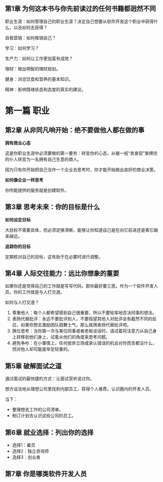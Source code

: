## 第1章 为何这本书与你先前读过的任何书籍都迥然不同

职业生涯：如何管理自己的职业生涯？决定自己想要从软件开发这个职业中获得什么，以及如何去获得？

自我营销：如何推销自己？

学习：如何学习？

生产力：如何让工作更加富有成效？

理财：做出明智的理财规划。

健身：浏览饮食和营养的基本知识。

精神：影响情绪状态和态度的真实的建议。

# 第一篇 职业

## 第2章 从非同凡响开始：绝不要做他人都在做的事

**拥有商业心态**

这是你职业生涯中必须要做的第一要务：转变你的心态，从被一纸“卖身契”束缚住的仆人转变为一名拥有自己生意的商人。

因为只有你开始把自己当作一个企业去思考时，你才能开始做出良好的商业决策。

**如何像企业一样思考**

你所能提供的服务就是创建软件。

## 第3章 思考未来：你的目标是什么

**如何设定目标**

大目标不需要具体，但必须足够清晰，能够让你知道自己是在向它前进还是离它越来越远。

**追踪你的目标**

定期核对自己的目标，这有助于在必要时进行调整。

## 第4章 人际交往能力：远比你想象的重要

如果你还是觉得自己的工作就是写写代码，那你最好要三思。作为一个软件开发人员，你的工作就是与人打交道。

如何与人打交道？

1. 尊重他人：每个人都希望感到自己很重要，所以不要轻率地否决同事的想法。
2. 表扬代替批评：永远不要批评别人，不要指望其他人对批评会有截然不同的反应，如果你想去激励团队鼓舞士气，那么就用表扬代替批评吧。
3. 换位思考：当你第一次与某位同事或者老板谈话时，请试着将注意力从自己身上转移到他们身上，试着从他们的角度来思考问题。
4. 避免争吵：在小事情上，任何放弃立场或承认错误的机会对你而言都没什么，但对他人却可能是举足轻重的。

## 第5章 破解面试之道

通过面试的最快捷的方式：让面试官听说过你。

想方设法地从理想公司里找到内部员工，获得个人推荐。认识圈内的开发人员。

当下：

- 整理想去工作的公司清单。
- 制订计划去认识这些公司的员工。

## 第6章 就业选择：列出你的选择

- 选择1：雇员
- 选择2：独立咨询师
- 选择3：创业者

## 第7章 你是哪类软件开发人员




















